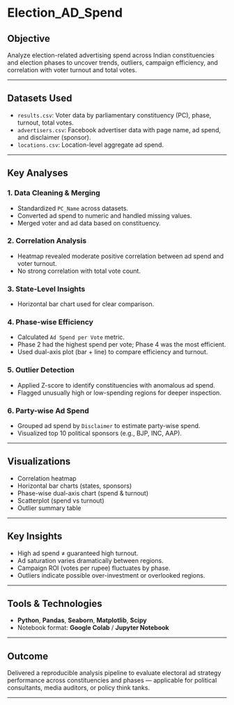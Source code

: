 # Election_AD_Spend

##  Objective
Analyze election-related advertising spend across Indian constituencies and election phases to uncover trends, outliers, campaign efficiency, and correlation with voter turnout and total votes.

---

##  Datasets Used
- `results.csv`: Voter data by parliamentary constituency (PC), phase, turnout, total votes.
- `advertisers.csv`: Facebook advertiser data with page name, ad spend, and disclaimer (sponsor).
- `locations.csv`: Location-level aggregate ad spend.

---

##  Key Analyses

###  1. Data Cleaning & Merging
- Standardized `PC_Name` across datasets.
- Converted ad spend to numeric and handled missing values.
- Merged voter and ad data based on constituency.

###  2. Correlation Analysis
- Heatmap revealed moderate positive correlation between ad spend and voter turnout.
- No strong correlation with total vote count.

###  3. State-Level Insights
- Horizontal bar chart used for clear comparison.

###  4. Phase-wise Efficiency
- Calculated `Ad Spend per Vote` metric.
- Phase 2 had the highest spend per vote; Phase 4 was the most efficient.
- Used dual-axis plot (bar + line) to compare efficiency and turnout.

###  5. Outlier Detection
- Applied Z-score to identify constituencies with anomalous ad spend.
- Flagged unusually high or low-spending regions for deeper inspection.

###  6. Party-wise Ad Spend
- Grouped ad spend by `Disclaimer` to estimate party-wise spend.
- Visualized top 10 political sponsors (e.g., BJP, INC, AAP).

---

##  Visualizations
-  Correlation heatmap
-  Horizontal bar charts (states, sponsors)
-  Phase-wise dual-axis chart (spend & turnout)
-  Scatterplot (spend vs turnout)
-  Outlier summary table

---

##  Key Insights
- High ad spend ≠ guaranteed high turnout.
- Ad saturation varies dramatically between regions.
- Campaign ROI (votes per rupee) fluctuates by phase.
- Outliers indicate possible over-investment or overlooked regions.

---

##  Tools & Technologies
- **Python**, **Pandas**, **Seaborn**, **Matplotlib**, **Scipy**
- Notebook format: **Google Colab** / **Jupyter Notebook**

---

##  Outcome
Delivered a reproducible analysis pipeline to evaluate electoral ad strategy performance across constituencies and phases — applicable for political consultants, media auditors, or policy think tanks.

---
